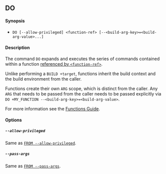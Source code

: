 ## DO

#### Synopsis

* `DO [--allow-privileged] <function-ref> [--<build-arg-key>=<build-arg-value>...]`

#### Description

The command `DO` expands and executes the series of commands contained within a function [referenced by `<function-ref>`](../guides/importing.md#function-reference).

Unlike performing a `BUILD +target`, functions inherit the build context and the build environment from the caller.

Functions create their own `ARG` scope, which is distinct from the caller. Any `ARG` that needs to be passed from the caller needs to be passed explicitly via `DO +MY_FUNCTION --<build-arg-key>=<build-arg-value>`.

For more information see the [Functions Guide](../guides/functions.md).

#### Options

##### `--allow-privileged`

Same as [`FROM --allow-privileged`](#allow-privileged).

##### `--pass-args`

Same as [`FROM --pass-args`](#pass-args).

